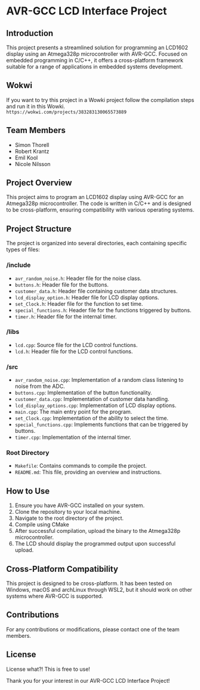 # AVR-GCC LCD Interface Project

## Introduction
This project presents a streamlined solution for programming an LCD1602 display using an Atmega328p   microcontroller with AVR-GCC. Focused on embedded programming in C/C++, it offers a cross-platform   framework suitable for a range of applications in embedded systems development.  

## Wokwi
If you want to try this project in a Wowki project follow the compilation steps and run it in this Wowki.  
`https://wokwi.com/projects/383283130065573889`

## Team Members
- Simon Thorell
- Robert Krantz
- Emil Kool
- Nicole Nilsson

## Project Overview
This project aims to program an LCD1602 display using AVR-GCC for an Atmega328p microcontroller. The   code is written in C/C++ and is designed to be cross-platform, ensuring compatibility with various  operating systems.

## Project Structure
The project is organized into several directories, each containing specific types of files:

### /include
- `avr_random_noise.h`: Header file for the noise class.
- `buttons.h`: Header file for the buttons.
- `customer_data.h`: Header file containing customer data structures.
- `lcd_display_option.h`: Header file for LCD display options.
- `set_Clock.h`: Header file for the function to set time.
- `special_functions.h`: Header file for the functions triggered by buttons.
- `timer.h`: Header file for the internal timer.

### /libs
- `lcd.cpp`: Source file for the LCD control functions.
- `lcd.h`: Header file for the LCD control functions.

### /src
- `avr_random_noise.cpp`: Implementation of a random class listening to noise from the ADC.
- `buttons.cpp`: Implementation of the button functionality.
- `customer_data.cpp`: Implementation of customer data handling.
- `lcd_display_options.cpp`: Implementation of LCD display options.
- `main.cpp`: The main entry point for the program.
- `set_Clock.cpp`: Implementation of the ability to select the time.
- `special_functions.cpp`: Implements functions that can be triggered by buttons.
- `timer.cpp`: Implementation of the internal timer.

### Root Directory
- `Makefile`: Contains commands to compile the project.
- `README.md`: This file, providing an overview and instructions.

## How to Use
1. Ensure you have AVR-GCC installed on your system.
2. Clone the repository to your local machine.
3. Navigate to the root directory of the project.
4. Compile using CMake
5. After successful compilation, upload the binary to the Atmega328p microcontroller.
6. The LCD should display the programmed output upon successful upload.

## Cross-Platform Compatibility
This project is designed to be cross-platform. It has been tested on Windows, macOS and archLinux through WSL2, but it should work on other systems where AVR-GCC is supported.

## Contributions
For any contributions or modifications, please contact one of the team members.

## License
License what?! This is free to use!

Thank you for your interest in our AVR-GCC LCD Interface Project!

